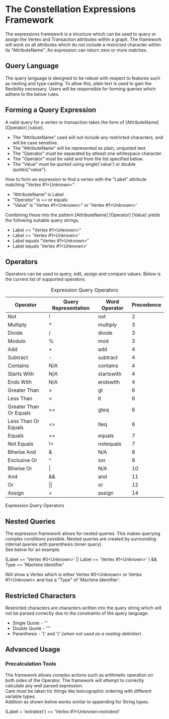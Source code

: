 # The Constellation Expressions Framework

The expressions framework is a structure which can be used to query or
assign the Vertex and Transaction attributes within a graph. The
framework will work on all attributes which do not include a restricted
character within its "AttributeName". An expression can return zero or
more matches.

## Query Language

The query language is designed to be robust with respect to features
such as nesting and type casting. To allow this, plain text is used to
gain the flexibility necessary. Users will be responsible for forming
queries which adhere to the below rules.

## Forming a Query Expression

A valid query for a vertex or transaction takes the form of
\[AttributeName\] \[Operator\] \[value\].

-   The "AttributeName" used will not include any restricted characters,
    and will be case sensitive.
-   The "AttributeName" will be represented as plain, unquoted text.
-   The "Operator" must be separated by atleast one whitespace
    character.
-   The "Operator" must be valid and from the list specified below.
-   The "Value" must be quoted using single('value') or double
    quotes("value").

  

How to form an expression to find a vertex with the "Label" attribute
matching "Vertex \#1&lt;Unknown&gt;".

-   "AttributeName" is Label
-   "Operator" is == or equals
-   "Value" is "Vertex \#1&lt;Unknown&gt;" or 'Vertex
    \#1&lt;Unknown&gt;'

  

Combining these into the pattern \[AttributeName\] \[Operator\]
\[Value\] yields the following suitable query strings.

-   Label == "Vertex \#1&lt;Unknown&gt;"
-   Label == 'Vertex \#1&lt;Unknown&gt;'
-   Label equals "Vertex \#1&lt;Unknown&gt;"
-   Label equals 'Vertex \#1&lt;Unknown&gt;'

## Operators

Operators can be used to query, edit, assign and compare values. Below
is the current list of supported operators.

  

<table data-border="1">
<caption>Expression Query Operators</caption>
<thead>
<tr class="header">
<th scope="col"><strong>Operator</strong></th>
<th scope="col"><strong>Query Representation</strong></th>
<th scope="col"><strong>Word Operator</strong></th>
<th scope="col"><strong>Precedence</strong></th>
</tr>
</thead>
<tbody>
<tr class="odd">
<td>Not</td>
<td>!</td>
<td>not</td>
<td>2</td>
</tr>
<tr class="even">
<td>Multiply</td>
<td>*</td>
<td>multiply</td>
<td>3</td>
</tr>
<tr class="odd">
<td>Divide</td>
<td>/</td>
<td>divide</td>
<td>3</td>
</tr>
<tr class="even">
<td>Modulo</td>
<td>%</td>
<td>mod</td>
<td>3</td>
</tr>
<tr class="odd">
<td>Add</td>
<td>+</td>
<td>add</td>
<td>4</td>
</tr>
<tr class="even">
<td>Subtract</td>
<td>-</td>
<td>subtract</td>
<td>4</td>
</tr>
<tr class="odd">
<td>Contains</td>
<td>N/A</td>
<td>contains</td>
<td>4</td>
</tr>
<tr class="even">
<td>Starts With</td>
<td>N/A</td>
<td>startswith</td>
<td>4</td>
</tr>
<tr class="odd">
<td>Ends With</td>
<td>N/A</td>
<td>endswith</td>
<td>4</td>
</tr>
<tr class="even">
<td>Greater Than</td>
<td>&gt;</td>
<td>gt</td>
<td>6</td>
</tr>
<tr class="odd">
<td>Less Than</td>
<td>&lt;</td>
<td>lt</td>
<td>6</td>
</tr>
<tr class="even">
<td>Greater Than Or Equals</td>
<td>&gt;=</td>
<td>gteq</td>
<td>6</td>
</tr>
<tr class="odd">
<td>Less Than Or Equals</td>
<td>&lt;=</td>
<td>lteq</td>
<td>6</td>
</tr>
<tr class="even">
<td>Equals</td>
<td>==</td>
<td>equals</td>
<td>7</td>
</tr>
<tr class="odd">
<td>Not Equals</td>
<td>!=</td>
<td>notequals</td>
<td>7</td>
</tr>
<tr class="even">
<td>Bitwise And</td>
<td>&amp;</td>
<td>N/A</td>
<td>8</td>
</tr>
<tr class="odd">
<td>Exclusive Or</td>
<td>^</td>
<td>xor</td>
<td>9</td>
</tr>
<tr class="even">
<td>Bitwise Or</td>
<td>|</td>
<td>N/A</td>
<td>10</td>
</tr>
<tr class="odd">
<td>And</td>
<td>&amp;&amp;</td>
<td>and</td>
<td>11</td>
</tr>
<tr class="even">
<td>Or</td>
<td>||</td>
<td>or</td>
<td>12</td>
</tr>
<tr class="odd">
<td>Assign</td>
<td>=</td>
<td>assign</td>
<td>14</td>
</tr>
</tbody>
</table>

Expression Query Operators

## Nested Queries

The expression framework allows for nested queries. This makes querying
complex conditions possible. Nested queries are created by surrounding
internal queries with parenthesis (inner query).  
See below for an example.

  

(Label == 'Vertex \#0&lt;Unknown&gt;' || Label == 'Vertex
\#1&lt;Unknown&gt;' ) && Type == 'Machine Identifier'

Will show a Vertex which is either Vertex \#0&lt;Unknown&gt; or Vertex
\#1&lt;Unknown&gt; and has a "Type" of 'Machine Identifier'.

## Restricted Characters

Restricted characters are characters written into the query string which
will not be parsed correctly due to the constraints of the query
language.

-   Single Quote - '''
-   Double Quote - '"'
-   Parenthesis - '(' and ')' (*when not used as a nesting delimiter*)

## Advanced Usage

### Precalculation Tools

The framework allows complex actions such as arithmetic operation on
both sides of the Operator. The framework will attempt to correctly
calculate any well parsed expression.  
Care must be taken for things like lexicographic ordering with different
variable types.  
Addition as shown below works similar to appending for String types.

(Label + 'extratext') == 'Vertex \#1&lt;Unknown&gt;extratext'

